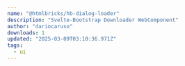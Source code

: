 ```yaml
---
name: "@htmlbricks/hb-dialog-loader"
description: "Svelte-Bootstrap Downloader WebComponent"
author: "dariocaruso"
downloads: 1
updated: "2025-03-09T03:10:36.971Z"
tags: 
  - ui
---
```

